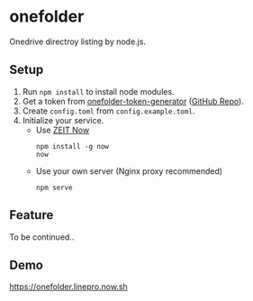 # onefolder
Onedrive directroy listing by node.js.
## Setup
1. Run `npm install` to install node modules.
2. Get a token from [onefolder-token-generator](https://onefolder-token-generator.linepro.now.sh) ([GitHub Repo](https://github.com/linepro6/onefolder-token-generator)).
3. Create `config.toml` from `config.example.toml`.
4. Initialize your service.
    - Use [ZEIT Now](https://zeit.co)
        ```
        npm install -g now
        now
        ```
    - Use your own server (Nginx proxy recommended)
        ```
        npm serve
        ```
## Feature
To be continued..
## Demo
https://onefolder.linepro.now.sh